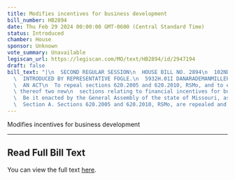 ```yaml
---
title: Modifies incentives for business development
bill_number: HB2894
date: Thu Feb 29 2024 00:00:00 GMT-0600 (Central Standard Time)
status: Introduced
chamber: House
sponsor: Unknown
vote_summary: Unavailable
legiscan_url: https://legiscan.com/MO/text/HB2894/id/2947194
draft: false
bill_text: "|\n  SECOND REGULAR SESSION\n  HOUSE BILL NO. 2894\n  102ND GENERAL ASSEMBLY\n\
  \  INTRODUCED BY REPRESENTATIVE FOGLE.\n  5932H.01I DANARADEMANMILLER,ChiefClerk\n\
  \  AN ACT\n  To repeal sections 620.2005 and 620.2010, RSMo, and to enact in lieu\
  \ thereof two new\n  sections relating to financial incentives for business development.\n\
  \  Be it enacted by the General Assembly of the state of Missouri, as follows:\n\
  \  Section A. Sections 620.2005 and 620.2010, RSMo, are repealed and two new"
---
```

Modifies incentives for business development

---

## Read Full Bill Text

You can view the full text [here](https://legiscan.com/MO/text/HB2894/id/2947194).
